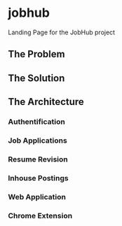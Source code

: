 # jobhub
Landing Page for the JobHub project

## The Problem

## The Solution

## The Architecture
### Authentification
### Job Applications
### Resume Revision
### Inhouse Postings
### Web Application
### Chrome Extension

